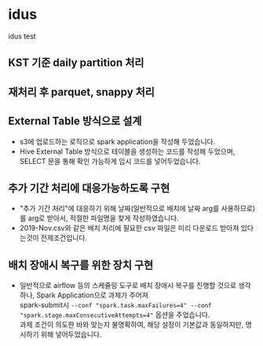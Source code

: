 # idus
idus test
## KST 기준 daily partition 처리
## 재처리 후 parquet, snappy 처리
## External Table 방식으로 설계
- s3에 업로드하는 로직으로 spark application을 작성해 두었습니다.
- Hive External Table 방식으로 테이블을 생성하는 코드를 작성해 두었으며, SELECT 문을 통해 확인 가능하게 임시 코드를 넣어두었습니다.
## 추가 기간 처리에 대응가능하도록 구현
- "추가 기간 처리"에 대응하기 위해 날짜(일반적으로 배치에 날짜 arg를 사용하므로)를 arg로 받아서, 적절한 파일명을 찾게 작성하였습니다. <br>
- 2019-Nov.csv와 같은 배치 처리에 필요한 csv 파일은 미리 다운로드 받아져 있다는것이 전제조건입니다.
## 배치 장애시 복구를 위한 장치 구현
- 일반적으로 airflow 등의 스케쥴링 도구로 배치 장애시 복구를 진행할 것으로 생각하나, Spark Application으로 과제가 주어져 <br> spark-submit시
`--conf "spark.task.maxFailures=4" --conf "spark.stage.maxConsecutiveAttempts=4"` 옵션을 주었습니다. <br>
과제 조건이 의도한 바와 맞는지 불명확하여, 해당 설정이 기본값과 동일하지만, 명시하기 위해 넣어두었습니다.
